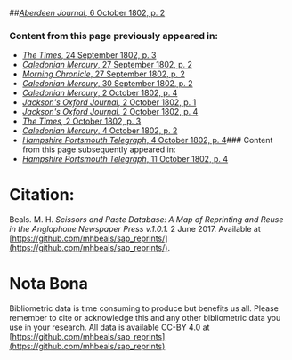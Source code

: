 ##[*Aberdeen Journal*, 6 October 1802, p. 2](https://mhbeals.github.io/sap_html/Aberdeen-Journal/Aberdeen-Journal-6-October-1802-p-2)

### Content from this page previously appeared in:
+ [*The Times*, 24 September 1802, p. 3](https://mhbeals.github.io/sap_html/The-Times/The-Times-24-September-1802-p-3)
+ [*Caledonian Mercury*, 27 September 1802, p. 2](https://mhbeals.github.io/sap_html/Caledonian-Mercury/Caledonian-Mercury-27-September-1802-p-2)
+ [*Morning Chronicle*, 27 September 1802, p. 2](https://mhbeals.github.io/sap_html/Morning-Chronicle/Morning-Chronicle-27-September-1802-p-2)
+ [*Caledonian Mercury*, 30 September 1802, p. 2](https://mhbeals.github.io/sap_html/Caledonian-Mercury/Caledonian-Mercury-30-September-1802-p-2)
+ [*Caledonian Mercury*, 2 October 1802, p. 4](https://mhbeals.github.io/sap_html/Caledonian-Mercury/Caledonian-Mercury-2-October-1802-p-4)
+ [*Jackson's Oxford Journal*, 2 October 1802, p. 1](https://mhbeals.github.io/sap_html/Jackson's-Oxford-Journal/Jackson's-Oxford-Journal-2-October-1802-p-1)
+ [*Jackson's Oxford Journal*, 2 October 1802, p. 4](https://mhbeals.github.io/sap_html/Jackson's-Oxford-Journal/Jackson's-Oxford-Journal-2-October-1802-p-4)
+ [*The Times*, 2 October 1802, p. 3](https://mhbeals.github.io/sap_html/The-Times/The-Times-2-October-1802-p-3)
+ [*Caledonian Mercury*, 4 October 1802, p. 2](https://mhbeals.github.io/sap_html/Caledonian-Mercury/Caledonian-Mercury-4-October-1802-p-2)
+ [*Hampshire Portsmouth Telegraph*, 4 October 1802, p. 4](https://mhbeals.github.io/sap_html/Hampshire-Portsmouth-Telegraph/Hampshire-Portsmouth-Telegraph-4-October-1802-p-4)### Content from this page subsequently appeared in:
+ [*Hampshire Portsmouth Telegraph*, 11 October 1802, p. 4](https://mhbeals.github.io/sap_html/Hampshire-Portsmouth-Telegraph/Hampshire-Portsmouth-Telegraph-11-October-1802-p-4)
                    
# Citation: 

Beals. M. H. *Scissors and Paste Database: A Map of Reprinting and Reuse in the Anglophone Newspaper Press v.1.0.1.* 2 June 2017. Available at [https://github.com/mhbeals/sap_reprints/](https://github.com/mhbeals/sap_reprints/). 
                    
# Nota Bona

Bibliometric data is time consuming to produce but benefits us all. Please remember to cite or acknowledge this and any other bibliometric data you use in your research. All data is available CC-BY 4.0 at [https://github.com/mhbeals/sap_reprints](https://github.com/mhbeals/sap_reprints)